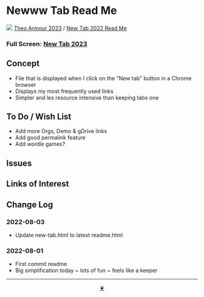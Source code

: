 # Newww Tab Read Me

[![](https://pushme-pullyou.github.io/tootoo-2022/assets/icons/mark-github.svg )](https://github.com/theo-armour/2023/ "Source code on GitHub" ) [Theo Armour 2023]( https://theo-armour.github.io/2023/ "Home page" ) / [New Tab 2022 Read Me]( https://github.com/theo-armour/2023/tree/master/apps/neww-tab/ )


<!--@@@
<div class=iframe-resize ><iframe src=https://theo-armour.github.io/2023/apps/newww-tab/ height=100% width=100% ></iframe></div>
_"New Tab 2022" in a resizable window. One finger to rotate. Two to zoom._
@@@-->

### Full Screen: [New Tab 2023]( https://theo-armour.github.io/2023/apps/newww-tab/ )


## Concept

* File that is displayed when I click on the "New tab" button in a Chrome browser
* Displays my most frequently used links
* Simpler and les resource intensive than keeping tabs one


## To Do / Wish List


* Add more Orgs, Demo & gDrive links
* Add good permalink feature
* Add wordle games?

## Issues


## Links of Interest


## Change Log

### 2022-08-03

* Update new-tab.html to latest readme.html


### 2022-08-01

* First commit readme
* Big simplification today ~ lots of fun ~ feels like a keeper


***

<center title="Hello! Click me to go up to the top" ><a class=aDingbat href=javascript:window.scrollTo(0,0);> ❦ </a></center>

